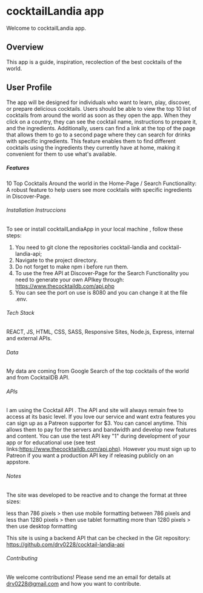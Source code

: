 # cocktailLandia app

Welcome to cocktailLandia app. 

## Overview

This app is a guide, inspiration, recolection of the best cocktails of the world. 


## User Profile

The app will be designed for individuals who want to learn, play, discover, or prepare delicious cocktails. Users should be able to view the top 10 list of cocktails from around the world as soon as they open the app. When they click on a country, they can see the cocktail name, instructions to prepare it, and the ingredients. Additionally, users can find a link at the top of the page that allows them to go to a second page where they can search for drinks with specific ingredients. This feature enables them to find different cocktails using the ingredients they currently have at home, making it convenient for them to use what's available.

##### Features

10 Top Cocktails Around the world in the Home-Page /  Search Functionality: A robust feature to help users see more cocktails with specific ingredients in Discover-Page.

###### Installation Instruccions 

To see or install cocktailLandiaApp in your local machine , follow these steps: 
1. You need to git clone the repositories cocktail-landia and cocktail-landia-api; 
2. Navigate to the project directory.
3. Do not forget to make npm i before run them. 
4. To use the free API at Discover-Page for the Search Functionality you need to generate your own APIkey through: https://www.thecocktaildb.com/api.php
5. You can see the port on use is 8080 and you can change it at the file .env. 

###### Tech Stack

REACT, JS, HTML, CSS, SASS, Responsive Sites, Node.js, Express, internal and external APIs.

###### Data

My data are coming from Google Search of the top cocktails of the world and from CocktailDB API.


###### APIs

I am using the Cocktail API . The API and site will always remain free to access at its basic level. If you love our service and want extra features you can sign up as a Patreon supporter for $3. You can cancel anytime. This allows them to pay for the servers and bandwidth and develop new features and content. You can use the test API key "1" during development of your app or for educational use (see test links:https://www.thecocktaildb.com/api.php). However you must sign up to Patreon if you want a production API key if releasing publicly on an appstore.

###### Notes

The site was developed to be reactive and to change the format at three sizes:

less than 786 pixels > then use mobile formatting
between 786 pixels and less than 1280 pixels > then use tablet formatting
more than 1280 pixels > then use desktop formatting

This site is using a backend API that can be checked in the Git repository: https://github.com/drv0228/cocktail-landia-api

###### Contributing

We welcome contributions! Please send me an email for details at drv0228@gmail.com and how you want to contribute.
